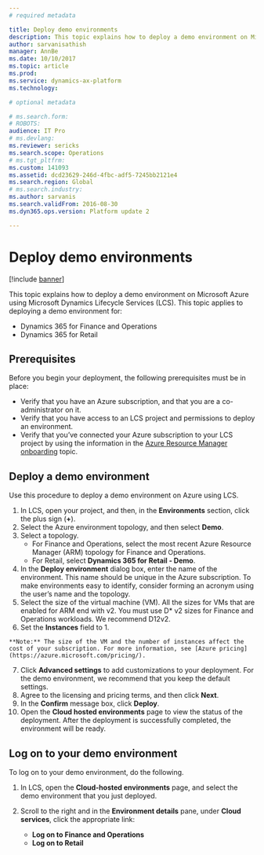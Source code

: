 ```yaml
---
# required metadata

title: Deploy demo environments
description: This topic explains how to deploy a demo environment on Microsoft Azure using Microsoft Dynamics Lifecycle Services (LCS). This applies to Dynamics 365 for Finance and Operations and Dynamics 365 for Retail.
author: sarvanisathish
manager: AnnBe
ms.date: 10/10/2017
ms.topic: article
ms.prod: 
ms.service: dynamics-ax-platform
ms.technology: 

# optional metadata

# ms.search.form: 
# ROBOTS: 
audience: IT Pro
# ms.devlang: 
ms.reviewer: sericks
ms.search.scope: Operations 
# ms.tgt_pltfrm: 
ms.custom: 141093
ms.assetid: dcd23629-246d-4fbc-adf5-7245bb2121e4
ms.search.region: Global
# ms.search.industry: 
ms.author: sarvanis
ms.search.validFrom: 2016-08-30
ms.dyn365.ops.version: Platform update 2 

---
```

# Deploy demo environments

[!include [banner](../includes/banner.md)]

This topic explains how to deploy a demo environment on Microsoft Azure using Microsoft Dynamics Lifecycle Services (LCS). This topic applies to deploying a demo environment for:

- Dynamics 365 for Finance and Operations
- Dynamics 365 for Retail

## Prerequisites
Before you begin your deployment, the following prerequisites must be in place:

- Verify that you have an Azure subscription, and that you are a co-administrator on it.
- Verify that you have access to an LCS project and permissions to deploy an environment.
- Verify that you’ve connected your Azure subscription to your LCS project by using the information in the [Azure Resource Manager onboarding](arm-onboarding.md) topic.

## Deploy a demo environment
Use this procedure to deploy a demo environment on Azure using LCS. 

1. In LCS, open your project, and then, in the **Environments** section, click the plus sign (**+**).
2. Select the Azure environment topology, and then select **Demo**.
3. Select a topology.
    - For Finance and Operations, select the most recent Azure Resource Manager (ARM) topology for Finance and Operations.
    - For Retail, select **Dynamics 365 for Retail - Demo**.
4. In the **Deploy environment** dialog box, enter the name of the environment. This name should be unique in the Azure subscription. To make environments easy to identify, consider forming an acronym using the user’s name and the topology.
5. Select the size of the virtual machine (VM). All the sizes for VMs that are enabled for ARM end with v2. You must use D* v2 sizes for Finance and Operations workloads. We recommend D12v2.
6. Set the **Instances** field to 1.


~~~
**Note:** The size of the VM and the number of instances affect the cost of your subscription. For more information, see [Azure pricing](https://azure.microsoft.com/pricing/).
~~~

7. Click **Advanced settings** to add customizations to your deployment. For the demo environment, we recommend that you keep the default settings.
8. Agree to the licensing and pricing terms, and then click **Next**.
9. In the **Confirm** message box, click **Deploy**.
10. Open the **Cloud hosted environments** page to view the status of the deployment. After the deployment is successfully completed, the environment will be ready.

## Log on to your demo environment
To log on to your demo environment, do the following.

1. In LCS, open the **Cloud-hosted environments** page, and select the demo environment that you just deployed.

2. Scroll to the right and in the **Environment details** pane, under **Cloud services**, click the appropriate link:

      - **Log on to Finance and Operations**
      - **Log on to Retail**

